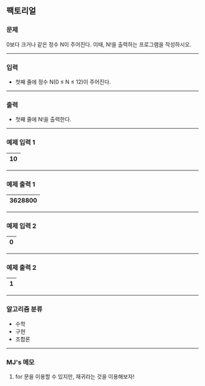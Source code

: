 팩토리얼
-------------
### 문제

0보다 크거나 같은 정수 N이 주어진다. 이때, N!을 출력하는 프로그램을 작성하시오.

- - -

### 입력
* 첫째 줄에 정수 N(0 ≤ N ≤ 12)이 주어진다.

- - -

### 출력
* 첫째 줄에 N!을 출력한다.

- - -

### 예제 입력 1
|10|
|:---|

- - -

### 예제 출력 1
|3628800|
|:---|

- - -

### 예제 입력 2
|0|
|:---|

- - -

### 예제 출력 2
|1|
|:---|

- - -

### 알고리즘 분류
* 수학
* 구현
* 조합론

- - -

### MJ's 메모
1. for 문을 이용할 수 있지만, 재귀라는 것을 이용해보자!
